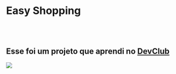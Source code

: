 <h1>Easy Shopping</h1>
<br>
<br>
<h2>Esse foi um projeto que aprendi no <a href="https://rodolfomori.com.br/devclub">DevClub</a></h2>

<img src="https://github.com/romariolimaf/PROJETO-EASY/blob/master/PRINT%20SITE%20TESTE.png?raw=true" /> 
